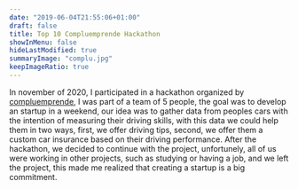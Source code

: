 ```yaml
---
date: "2019-06-04T21:55:06+01:00"
draft: false
title: Top 10 Compluemprende Hackathon
showInMenu: false
hideLastModified: true
summaryImage: "complu.jpg"
keepImageRatio: true
---
```


In november of 2020, I participated in a hackathon organized by [compluemprende](https://www.ucm.es/compluemprende),
I was part of a team of 5 people, the goal was to develop an startup in a weekend, our idea was to gather
data from peoples cars with the intention of measuring their driving skills, with this data we could help them in two ways, first,
we offer driving tips, second, we offer them a custom car insurance based on their driving performance. After the hackathon, we decided to continue with the project,
unfortunely, all of us were working in other projects, such as studying or having a job, and we left the project, this made me realized that creating a startup is a big commitment.